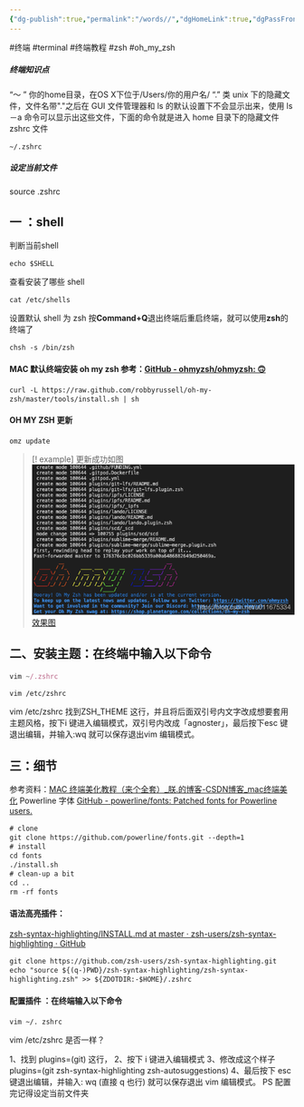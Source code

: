 ```yaml
---
{"dg-publish":true,"permalink":"/words//","dgHomeLink":true,"dgPassFrontmatter":false,"dgShowBacklinks":false,"dgShowLocalGraph":true,"dgShowInlineTitle":false}
---
```



#终端 #terminal #终端教程 #zsh #oh_my_zsh

##### 终端知识点
“～ ” 你的home目录，在OS X下位于/Users/你的用户名/
“.” 类 unix 下的隐藏文件，文件名带"."之后在 GUI 文件管理器和 ls 的默认设置下不会显示出来，使用 ls －a 命令可以显示出这些文件，下面的命令就是进入 home 目录下的隐藏文件 zshrc 文件
```
~/.zshrc
```

##### 设定当前文件
source .zshrc


## 一 ：shell

判断当前shell
```
echo $SHELL
```

查看安装了哪些 shell
```
cat /etc/shells
```

设置默认 shell 为 zsh 
按**Command+Q**退出终端后重启终端，就可以使用**zsh**的终端了
```
chsh -s /bin/zsh
```

####  MAC 默认终端安装 oh my zsh 参考：[GitHub - ohmyzsh/ohmyzsh: 🙃 ](https://github.com/ohmyzsh/ohmyzsh)
```
curl -L https://raw.github.com/robbyrussell/oh-my-zsh/master/tools/install.sh | sh
```

#### OH MY ZSH 更新
``` shell
omz update

```

>[! example] 更新成功如图
![](https://raw.githubusercontent.com/Rnzi/pic/main/20221018231929.png)
[效果图](https://img-blog.csdnimg.cn/20201018204053623.png?x-oss-process=image/watermark,type_ZmFuZ3poZW5naGVpdGk,shadow_10,text_aHR0cHM6Ly9ibG9nLmNzZG4ubmV0L3UwMTE2NzUzMzQ=,size_16,color_FFFFFF,t_70)




## 二、安装主题：在终端中输入以下命令

```javascript
vim ~/.zshrc
```

```
vim /etc/zshrc

```
vim /etc/zshrc
找到ZSH_THEME 这行，并且将后面双引号内文字改成想要套用主题风格，按下i 键进入编辑模式，双引号内改成「agnoster」，最后按下esc 键退出编辑，并输入:wq 就可以保存退出vim 编辑模式。

## 三：细节
参考资料：[MAC 终端美化教程（来个全套）_朕.的博客-CSDN博客_mac终端美化](https://blog.csdn.net/weixin_42326144/article/details/121957795)
Powerline 字体
[GitHub - powerline/fonts: Patched fonts for Powerline users.]( https://github.com/powerline/fonts )
```
# clone
git clone https://github.com/powerline/fonts.git --depth=1
# install
cd fonts
./install.sh
# clean-up a bit
cd ..
rm -rf fonts
```


#### 语法高亮插件：
[zsh-syntax-highlighting/INSTALL.md at master · zsh-users/zsh-syntax-highlighting · GitHub](https://github.com/zsh-users/zsh-syntax-highlighting/blob/master/INSTALL.md)
```
git clone https://github.com/zsh-users/zsh-syntax-highlighting.git
echo "source ${(q-)PWD}/zsh-syntax-highlighting/zsh-syntax-highlighting.zsh" >> ${ZDOTDIR:-$HOME}/.zshrc
```

#### 配置插件 ：在终端输入以下命令
```
vim ~/. zshrc
```

vim /etc/zshrc 是否一样？

1、找到 plugins=(git) 这行，
2、按下 i 键进入编辑模式
3、修改成这个样子 plugins=(git zsh-syntax-highlighting zsh-autosuggestions)
4、最后按下 esc 键退出编辑，并输入: wq (直接 q 也行) 就可以保存退出 vim 编辑模式。
PS 配置完记得设定当前文件夹